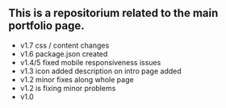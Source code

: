 ## This is a repositorium related to the main portfolio page.
- v1.7 css / content changes
- v1.6 package.json created
- v1.4/5 fixed mobile responsiveness issues
- v1.3 icon added description on intro page added
- v1.2 minor fixes along whole page
- v1.2 is fixing minor problems
- v1.0

